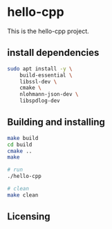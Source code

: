# hello-cpp

This is the hello-cpp project.

## install dependencies

```bash
sudo apt install -y \
    build-essential \
    libssl-dev \
    cmake \
    nlohmann-json-dev \
    libspdlog-dev

```

## Building and installing

```bash
make build
cd build
cmake ..
make

# run
./hello-cpp

# clean
make clean
```

## Licensing
